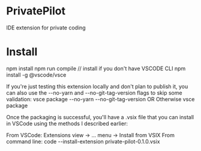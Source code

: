 # PrivatePilot
IDE extension for private coding 


# Install 
npm install
npm run compile
// install if you don't have VSCODE CLI 
npm install -g @vscode/vsce

If you're just testing this extension locally and don't plan to publish it, you can also use the --no-yarn and --no-git-tag-version flags to skip some validation:
vsce package --no-yarn --no-git-tag-version
OR Otherwise 
vsce package


Once the packaging is successful, you'll have a .vsix file that you can install in VSCode using the methods I described earlier:

From VSCode: Extensions view → ... menu → Install from VSIX
From command line: code --install-extension private-pilot-0.1.0.vsix